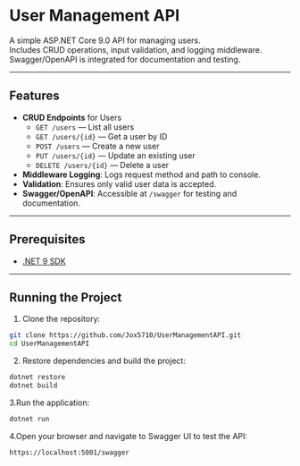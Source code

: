 # User Management API

A simple ASP.NET Core 9.0 API for managing users.  
Includes CRUD operations, input validation, and logging middleware.  
Swagger/OpenAPI is integrated for documentation and testing.

---

## Features

- **CRUD Endpoints** for Users
  - `GET /users` — List all users
  - `GET /users/{id}` — Get a user by ID
  - `POST /users` — Create a new user
  - `PUT /users/{id}` — Update an existing user
  - `DELETE /users/{id}` — Delete a user
- **Middleware Logging**: Logs request method and path to console.
- **Validation**: Ensures only valid user data is accepted.
- **Swagger/OpenAPI**: Accessible at `/swagger` for testing and documentation.

---

## Prerequisites

- [.NET 9 SDK](https://dotnet.microsoft.com/download/dotnet/9.0)

---

## Running the Project

1. Clone the repository:

```bash
git clone https://github.com/Jox5710/UserManagementAPI.git
cd UserManagementAPI
```
2. Restore dependencies and build the project:

```bash
dotnet restore
dotnet build
```
3.Run the application:
```bash
dotnet run
```
4.Open your browser and navigate to Swagger UI to test the API:
```bash
https://localhost:5001/swagger
```

